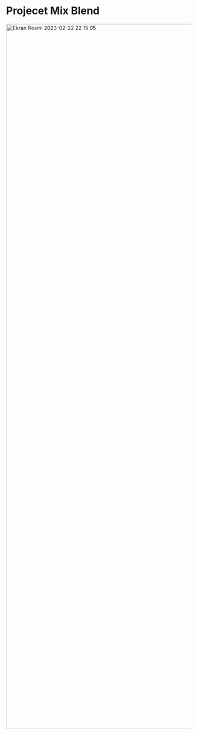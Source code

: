 <h1>Projecet Mix Blend</h1>

<img width="1917" alt="Ekran Resmi 2023-02-22 22 15 05" src="https://user-images.githubusercontent.com/105823500/220760719-ce7b6e19-1a4f-47a3-b049-0d4419edf4db.png">
